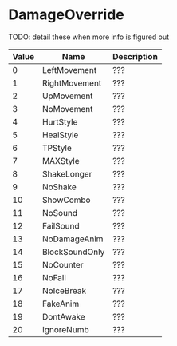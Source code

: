 # DamageOverride
TODO: detail these when more info is figured out

|Value|Name|Description|
|-----|----|-----------|
|0|LeftMovement|???|
|1|RightMovement|???|
|2|UpMovement|???|
|3|NoMovement|???|
|4|HurtStyle|???|
|5|HealStyle|???|
|6|TPStyle|???|
|7|MAXStyle|???|
|8|ShakeLonger|???|
|9|NoShake|???|
|10|ShowCombo|???|
|11|NoSound|???|
|12|FailSound|???|
|13|NoDamageAnim|???|
|14|BlockSoundOnly|???|
|15|NoCounter|???|
|16|NoFall|???|
|17|NoIceBreak|???|
|18|FakeAnim|???|
|19|DontAwake|???|
|20|IgnoreNumb|???|